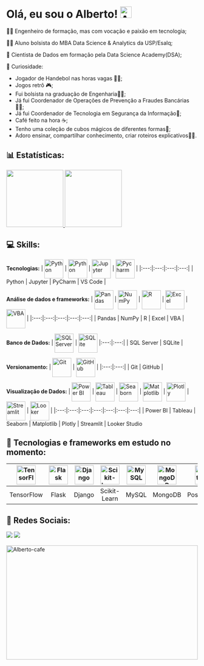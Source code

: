 # Olá, eu sou o Alberto! <img alt="Alberto-cafe" height="30" width="30" src="https://github.com/AlbertoFAraujo/AlbertoFAraujo/assets/105552990/4a6a309f-40f7-460e-aa02-b0a7e586eb64"> 

👩‍💻 Engenheiro de formação, mas com vocação e paixão em tecnologia;

👨‍🎓 Aluno bolsista do MBA Data Science & Analytics da USP/Esalq;

🧠 Cientista de Dados em formação pela Data Science Academy(DSA);

👀 Curiosidade:
- Jogador de Handebol nas horas vagas 🤾🏽;
- Jogos retrô 🎮;
- Fui bolsista na graduação de Engenharia👨‍🏫;
- Já fui Coordenador de Operações de Prevenção a Fraudes Bancárias🕵️‍♂️;
- Já fui Coordenador de Tecnologia em Segurança da Informação🔐;
- Café feito na hora ☕;
- Tenho uma coleção de cubos mágicos de diferentes formas🧩;
- Adoro ensinar, compartilhar conhecimento, criar roteiros explicatívos👨‍🏫.

## 📊 Estatísticas:

<div align="left">
  <a href="https://github.com/AlbertoFAraujo">
    <img height="150em" src="https://github-readme-stats.vercel.app/api?username=AlbertoFAraujo&locale=pt-br&hide=contribs&count_private=true&show_icons=true&theme=github_dark"/>
    <img height="150em" src="https://github-readme-stats.vercel.app/api/top-langs/?username=AlbertoFAraujo&theme=github_dark&hide_border=false&&layout=compact"/>
  </a>
</div>

## 💻 Skills:
<b>Tecnologias:</b>
| [<img align="center" alt="Python" height="50" width="50" src="https://api.iconify.design/logos/python.svg">](https://www.python.org/) | [<img align="center" alt="Python" height="50" width="50" src="https://api.iconify.design/logos/jupyter.svg">](https://jupyter.org/) | [<img align="center" alt="Jupyter" height="50" width="50" src="https://api.iconify.design/devicon/pycharm.svg">](https://www.jetbrains.com/pycharm/) | [<img align="center" alt="Pycharm" height="50" width="50" src="https://api.iconify.design/devicon/vscode.svg">](https://code.visualstudio.com/) |
|:---:|:---:|:---:|:---:|
| Python | Jupyter | PyCharm | VS Code |

<b>Análise de dados e frameworks:</b>
| [<img align="center" alt="Pandas" height="50" width="50" src="https://api.iconify.design/logos/pandas-icon.svg">](https://pandas.pydata.org/) | [<img align="center" alt="NumPy" height="50" width="50" src="https://api.iconify.design/devicon/numpy.svg">](https://numpy.org/) | [<img align="center" alt="R" height="50" width="50" src="https://api.iconify.design/devicon/r.svg">](https://www.r-project.org/) | [<img align="center" alt="Excel" height="50" width="50" src="https://api.iconify.design/vscode-icons/file-type-excel.svg">](https://www.microsoft.com/en-us/microsoft-365/excel) | [<img align="center" alt="VBA" height="50" width="50" src="https://api.iconify.design/vscode-icons/file-type-vba.svg">](https://docs.microsoft.com/en-us/office/vba/) |
|:---:|:---:|:---:|:---:|:---:|
| Pandas | NumPy | R | Excel | VBA |

<b>Banco de Dados:</b>
| [<img align="center" alt="SQL Server" height="50" width="50" src="https://api.iconify.design/devicon-plain/microsoftsqlserver.svg?color=white">](https://www.microsoft.com/en-us/sql-server) | [<img align="center" alt="SQLite" height="50" width="50" src="https://api.iconify.design/devicon/sqlite.svg">](https://www.sqlite.org/index.html) 
|:---:|:---:|
| SQL Server | SQLite |

<b>Versionamento:</b>
 | [<img align="center" alt="Git" height="50" width="50" src="https://api.iconify.design/devicon/git.svg">](https://git-scm.com/) | [<img align="center" alt="GitHub" height="50" width="50" src="https://api.iconify.design/uiw/github.svg?color=white">](https://github.com/) | 
|:---:|:---:|
| Git | GitHub |

<b>Visualização de Dados:</b>
| [<img align="center" alt="Power BI" height="50" width="50" src="https://api.iconify.design/simple-icons/powerbi.svg?color=%23ebbb25">](https://powerbi.microsoft.com/) | [<img align="center" alt="Tableau" height="50" width="50" src="https://api.iconify.design/logos/tableau-icon.svg">](https://www.tableau.com/) | [<img align="center" alt="Seaborn" height="50" width="50" src="https://api.iconify.design/logos/seaborn-icon.svg">](https://seaborn.pydata.org/) | [<img align="center" alt="Matplotlib" height="50" width="50" src="https://api.iconify.design/logos/matplotlib-icon.svg">](https://matplotlib.org/) | [<img align="center" alt="Plotly" height="50" width="50" src="https://api.iconify.design/devicon/plotly.svg">](https://plotly.com/python/) | [<img align="center" alt="Streamlit" height="50" width="50" src="https://api.iconify.design/devicon/streamlit.svg">](https://www.streamlit.io/) |  [<img align="center" alt="Looker" height="50" width="50" src="https://api.iconify.design/logos/looker-icon.svg">](https://lookerstudio.google.com/) |
|:---:|:---:|:---:|:---:|:---:|:---:|:---:|
| Power BI | Tableau | Seaborn | Matplotlib | Plotly | Streamlit | Looker Studio

## 📘 Tecnologias e frameworks em estudo no momento:
| [<img align="center" alt="TensorFlow" height="50" width="50" src="https://api.iconify.design/devicon/tensorflow.svg">](https://www.tensorflow.org/) | [<img align="center" alt="Flask" height="50" width="50" src="https://api.iconify.design/simple-icons/flask.svg?color=white">](https://flask.palletsprojects.com/) | [<img align="center" alt="Django" height="50" width="50" src="https://api.iconify.design/devicon-plain/django.svg?color=white">](https://www.djangoproject.com/) | [<img align="center" alt="Scikit-Learn" height="50" width="50" src="https://api.iconify.design/devicon/scikitlearn.svg?color=white">](https://scikit-learn.org/) | [<img align="center" alt="MySQL" height="50" width="50" src="https://api.iconify.design/devicon/mysql.svg">](https://www.mysql.com/) | [<img align="center" alt="MongoDB" height="50" width="50" src="https://api.iconify.design/vscode-icons/file-type-mongo.svg">](https://www.mongodb.com/) | [<img align="center" alt="PostGres" height="50" width="50" src="https://api.iconify.design/logos/postgresql.svg">](https://www.postgresql.org/) | [<img align="center" alt="Oracle" height="50" width="50" src="https://api.iconify.design/devicon/oracle.svg">](https://www.oracle.com/) |
|:---:|:---:|:---:|:---:|:---:|:---:|:---:|:---:|
| TensorFlow | Flask | Django | Scikit-Learn | MySQL | MongoDB | PostgreSQL | Oracle |

## 🔗 Redes Sociais:

<div> 
  <a href="https://www.linkedin.com/in/alberto-ferreira-araujo-352744b1/" target="_blank"><img src="https://img.shields.io/badge/-LinkedIn-%230077B5?style=for-the-badge&logo=linkedin&logoColor=white" target="_blank"></a> 
  <a href = "mailto:albertoferreiraaraujo@gmail.com"><img src="https://img.shields.io/badge/-Gmail-%23333?style=for-the-badge&logo=gmail&logoColor=white" target="_blank"></a>
</div>
<br>
<img alt="Alberto-cafe" height="300" width=100% src="https://github.com/AlbertoFAraujo/AlbertoFAraujo/assets/105552990/7ac5bbdd-da3e-4be2-9571-36459e55c947">

